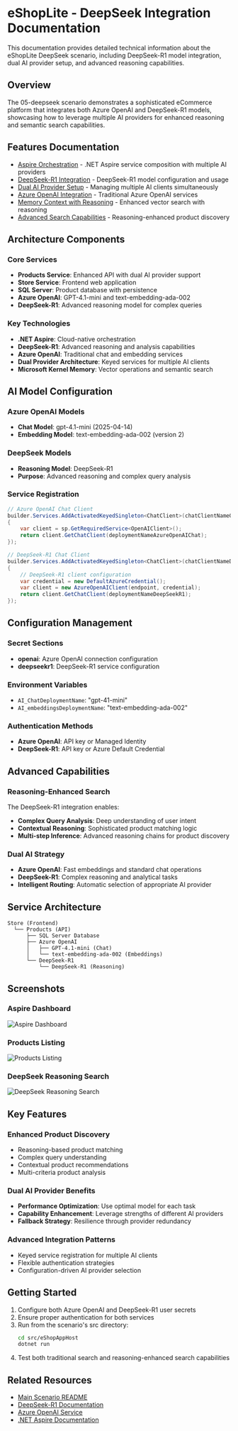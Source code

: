 # eShopLite - DeepSeek Integration Documentation

This documentation provides detailed technical information about the eShopLite DeepSeek scenario, including DeepSeek-R1 model integration, dual AI provider setup, and advanced reasoning capabilities.

## Overview

The 05-deepseek scenario demonstrates a sophisticated eCommerce platform that integrates both Azure OpenAI and DeepSeek-R1 models, showcasing how to leverage multiple AI providers for enhanced reasoning and semantic search capabilities.

## Features Documentation

- [Aspire Orchestration](./aspire-orchestration.md) - .NET Aspire service composition with multiple AI providers
- [DeepSeek-R1 Integration](./deepseek-r1-integration.md) - DeepSeek-R1 model configuration and usage
- [Dual AI Provider Setup](./dual-ai-provider-setup.md) - Managing multiple AI clients simultaneously
- [Azure OpenAI Integration](./azure-openai-integration.md) - Traditional Azure OpenAI services
- [Memory Context with Reasoning](./memory-context-reasoning.md) - Enhanced vector search with reasoning
- [Advanced Search Capabilities](./advanced-search-capabilities.md) - Reasoning-enhanced product discovery

## Architecture Components

### Core Services
- **Products Service**: Enhanced API with dual AI provider support
- **Store Service**: Frontend web application
- **SQL Server**: Product database with persistence
- **Azure OpenAI**: GPT-4.1-mini and text-embedding-ada-002
- **DeepSeek-R1**: Advanced reasoning model for complex queries

### Key Technologies
- **.NET Aspire**: Cloud-native orchestration
- **DeepSeek-R1**: Advanced reasoning and analysis capabilities
- **Azure OpenAI**: Traditional chat and embedding services
- **Dual Provider Architecture**: Keyed services for multiple AI clients
- **Microsoft Kernel Memory**: Vector operations and semantic search

## AI Model Configuration

### Azure OpenAI Models
- **Chat Model**: gpt-4.1-mini (2025-04-14)
- **Embedding Model**: text-embedding-ada-002 (version 2)

### DeepSeek Models  
- **Reasoning Model**: DeepSeek-R1
- **Purpose**: Advanced reasoning and complex query analysis

### Service Registration
```csharp
// Azure OpenAI Chat Client
builder.Services.AddActivatedKeyedSingleton<ChatClient>(chatClientNameOpenAI, (sp, _) => 
{
    var client = sp.GetRequiredService<OpenAIClient>();
    return client.GetChatClient(deploymentNameAzureOpenAIChat);
});

// DeepSeek-R1 Chat Client
builder.Services.AddActivatedKeyedSingleton<ChatClient>(chatClientNameDeepSeekR1, (sp, _) =>
{
    // DeepSeek-R1 client configuration
    var credential = new DefaultAzureCredential();
    var client = new AzureOpenAIClient(endpoint, credential);
    return client.GetChatClient(deploymentNameDeepSeekR1);
});
```

## Configuration Management

### Secret Sections
- **openai**: Azure OpenAI connection configuration
- **deepseekr1**: DeepSeek-R1 service configuration

### Environment Variables
- `AI_ChatDeploymentName`: "gpt-41-mini"
- `AI_embeddingsDeploymentName`: "text-embedding-ada-002"

### Authentication Methods
- **Azure OpenAI**: API key or Managed Identity
- **DeepSeek-R1**: API key or Azure Default Credential

## Advanced Capabilities

### Reasoning-Enhanced Search
The DeepSeek-R1 integration enables:
- **Complex Query Analysis**: Deep understanding of user intent
- **Contextual Reasoning**: Sophisticated product matching logic
- **Multi-step Inference**: Advanced reasoning chains for product discovery

### Dual AI Strategy
- **Azure OpenAI**: Fast embeddings and standard chat operations
- **DeepSeek-R1**: Complex reasoning and analytical tasks
- **Intelligent Routing**: Automatic selection of appropriate AI provider

## Service Architecture
```
Store (Frontend)
  └── Products (API)
      ├── SQL Server Database
      ├── Azure OpenAI
      │   ├── GPT-4.1-mini (Chat)
      │   └── text-embedding-ada-002 (Embeddings)
      └── DeepSeek-R1
          └── DeepSeek-R1 (Reasoning)
```

## Screenshots

### Aspire Dashboard
![Aspire Dashboard](./images/dashboard.jpg)

### Products Listing
![Products Listing](./images/products.jpg)

### DeepSeek Reasoning Search
![DeepSeek Reasoning Search](./images/search.jpg)

## Key Features

### Enhanced Product Discovery
- Reasoning-based product matching
- Complex query understanding
- Contextual product recommendations
- Multi-criteria product analysis

### Dual AI Provider Benefits
- **Performance Optimization**: Use optimal model for each task
- **Capability Enhancement**: Leverage strengths of different AI providers
- **Fallback Strategy**: Resilience through provider redundancy

### Advanced Integration Patterns
- Keyed service registration for multiple AI clients
- Flexible authentication strategies
- Configuration-driven AI provider selection

## Getting Started

1. Configure both Azure OpenAI and DeepSeek-R1 user secrets
2. Ensure proper authentication for both services
3. Run from the scenario's src directory:
   ```bash
   cd src/eShopAppHost
   dotnet run
   ```
4. Test both traditional search and reasoning-enhanced search capabilities

## Related Resources

- [Main Scenario README](../README.md)
- [DeepSeek-R1 Documentation](https://www.deepseek.com/)
- [Azure OpenAI Service](https://azure.microsoft.com/en-us/products/cognitive-services/openai-service/)
- [.NET Aspire Documentation](https://learn.microsoft.com/en-us/dotnet/aspire/)